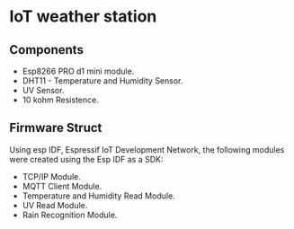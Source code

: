 # IoT weather station

## Components

- Esp8266 PRO d1 mini module.
- DHT11 - Temperature and Humidity Sensor.
- UV Sensor.
- 10 kohm Resistence.

## Firmware Struct

Using esp IDF, Espressif IoT Development Network, the following modules were created using the Esp IDF as a SDK:

- TCP/IP Module.
- MQTT Client Module.
- Temperature and Humidity Read Module.
- UV Read Module.
- Rain Recognition Module.